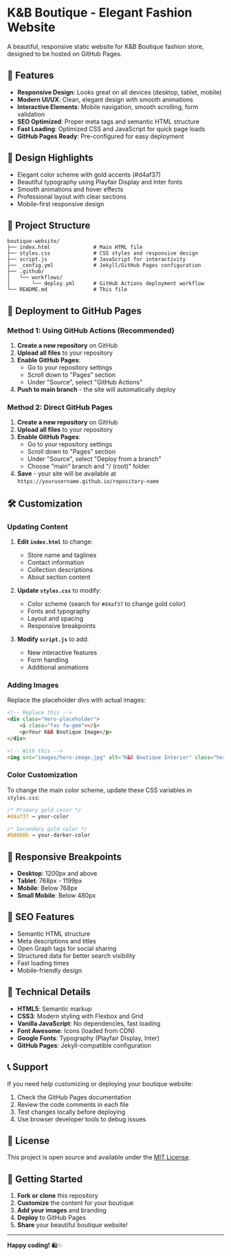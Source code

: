 # K&B Boutique - Elegant Fashion Website

A beautiful, responsive static website for K&B Boutique fashion store, designed to be hosted on GitHub Pages.

## 🌟 Features

- **Responsive Design**: Looks great on all devices (desktop, tablet, mobile)
- **Modern UI/UX**: Clean, elegant design with smooth animations
- **Interactive Elements**: Mobile navigation, smooth scrolling, form validation
- **SEO Optimized**: Proper meta tags and semantic HTML structure
- **Fast Loading**: Optimized CSS and JavaScript for quick page loads
- **GitHub Pages Ready**: Pre-configured for easy deployment

## 🎨 Design Highlights

- Elegant color scheme with gold accents (#d4af37)
- Beautiful typography using Playfair Display and Inter fonts
- Smooth animations and hover effects
- Professional layout with clear sections
- Mobile-first responsive design

## 📁 Project Structure

```
boutique-website/
├── index.html              # Main HTML file
├── styles.css              # CSS styles and responsive design
├── script.js               # JavaScript for interactivity
├── _config.yml             # Jekyll/GitHub Pages configuration
├── .github/
│   └── workflows/
│       └── deploy.yml      # GitHub Actions deployment workflow
└── README.md               # This file
```

## 🚀 Deployment to GitHub Pages

### Method 1: Using GitHub Actions (Recommended)

1. **Create a new repository** on GitHub
2. **Upload all files** to your repository
3. **Enable GitHub Pages**:
   - Go to your repository settings
   - Scroll down to "Pages" section
   - Under "Source", select "GitHub Actions"
4. **Push to main branch** - the site will automatically deploy

### Method 2: Direct GitHub Pages

1. **Create a new repository** on GitHub
2. **Upload all files** to your repository
3. **Enable GitHub Pages**:
   - Go to your repository settings
   - Scroll down to "Pages" section
   - Under "Source", select "Deploy from a branch"
   - Choose "main" branch and "/ (root)" folder
4. **Save** - your site will be available at `https://yourusername.github.io/repository-name`

## 🛠️ Customization

### Updating Content

1. **Edit `index.html`** to change:
   - Store name and taglines
   - Contact information
   - Collection descriptions
   - About section content

2. **Update `styles.css`** to modify:
   - Color scheme (search for `#d4af37` to change gold color)
   - Fonts and typography
   - Layout and spacing
   - Responsive breakpoints

3. **Modify `script.js`** to add:
   - New interactive features
   - Form handling
   - Additional animations

### Adding Images

Replace the placeholder divs with actual images:

```html
<!-- Replace this -->
<div class="hero-placeholder">
    <i class="fas fa-gem"></i>
    <p>Your K&B Boutique Image</p>
</div>

<!-- With this -->
<img src="images/hero-image.jpg" alt="K&B Boutique Interior" class="hero-image">
```

### Color Customization

To change the main color scheme, update these CSS variables in `styles.css`:

```css
/* Primary gold color */
#d4af37 → your-color

/* Secondary gold color */
#b8860b → your-darker-color
```

## 📱 Responsive Breakpoints

- **Desktop**: 1200px and above
- **Tablet**: 768px - 1199px
- **Mobile**: Below 768px
- **Small Mobile**: Below 480px

## 🎯 SEO Features

- Semantic HTML structure
- Meta descriptions and titles
- Open Graph tags for social sharing
- Structured data for better search visibility
- Fast loading times
- Mobile-friendly design

## 🔧 Technical Details

- **HTML5**: Semantic markup
- **CSS3**: Modern styling with Flexbox and Grid
- **Vanilla JavaScript**: No dependencies, fast loading
- **Font Awesome**: Icons (loaded from CDN)
- **Google Fonts**: Typography (Playfair Display, Inter)
- **GitHub Pages**: Jekyll-compatible configuration

## 📞 Support

If you need help customizing or deploying your boutique website:

1. Check the GitHub Pages documentation
2. Review the code comments in each file
3. Test changes locally before deploying
4. Use browser developer tools to debug issues

## 📄 License

This project is open source and available under the [MIT License](LICENSE).

## 🎉 Getting Started

1. **Fork or clone** this repository
2. **Customize** the content for your boutique
3. **Add your images** and branding
4. **Deploy** to GitHub Pages
5. **Share** your beautiful boutique website!

---

**Happy coding!** 🛍️✨

